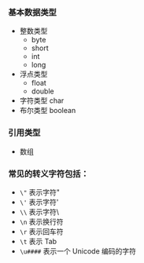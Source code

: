 ### 基本数据类型

- 整数类型
  - byte
  - short
  - int
  - long
- 浮点类型
  - float
  - double
- 字符类型 char
- 布尔类型 boolean

### 引用类型

- 数组

### 常见的转义字符包括：

- `\"` 表示字符"
- `\'` 表示字符'
- `\\` 表示字符\
- `\n` 表示换行符
- `\r` 表示回车符
- `\t` 表示 Tab
- `\u####` 表示一个 Unicode 编码的字符
